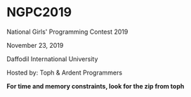 # NGPC2019

National Girls' Programming Contest 2019 

November 23, 2019

Daffodil International University

Hosted by: Toph & Ardent Programmers

__For time and memory constraints, look for the zip from toph__
